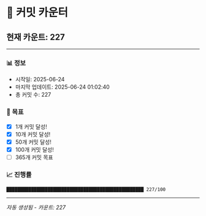 # 🔢 커밋 카운터

## 현재 카운트: 227

---

### 📊 정보
- 시작일: 2025-06-24
- 마지막 업데이트: 2025-06-24 01:02:40
- 총 커밋 수: 227

### 🎯 목표
- [x] 1개 커밋 달성!
- [x] 10개 커밋 달성!
- [x] 50개 커밋 달성!
- [x] 100개 커밋 달성!
- [ ] 365개 커밋 목표

### 📈 진행률
```
██████████████████████████████████████████████████ 227/100
```

---
*자동 생성됨 - 카운트: 227*
